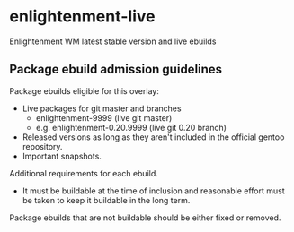 # enlightenment-live

Enlightenment WM latest stable version and live ebuilds

## Package ebuild admission guidelines

Package ebuilds eligible for this overlay:

  * Live packages for git master and branches
     - enlightenment-9999 (live git master)
     - e.g. enlightenment-0.20.9999 (live git 0.20 branch)
  * Released versions as long as they aren't included in the official
    gentoo repository.
  * Important snapshots.

Additional requirements for each ebuild.

  * It must be buildable at the time of inclusion and reasonable effort
    must be taken to keep it buildable in the long term.

Package ebuilds that are not buildable should be either fixed or removed.
